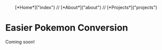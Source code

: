 <center>[*Home*]("index") // [*About*]("about") // [*Projects*]("projects")</center>

# Easier Pokemon Conversion

Coming soon!

